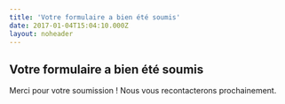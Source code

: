 ```yaml
---
title: 'Votre formulaire a bien été soumis'
date: 2017-01-04T15:04:10.000Z
layout: noheader
---
```


## Votre formulaire a bien été soumis

Merci pour votre soumission ! Nous vous recontacterons prochainement.
